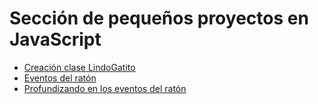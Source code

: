 # Sección de pequeños proyectos en JavaScript

- [Creación clase LindoGatito](https://github.com/Laura-luque/JS-Class-LindoGatito)
- [Eventos del ratón](https://github.com/Laura-luque/JS-Eventos-Raton)
- [Profundizando en los eventos del ratón](https://github.com/Laura-luque/JS-Profundizando-Eventos-Raton)
